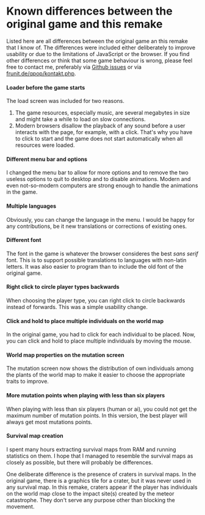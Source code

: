 Known differences between the original game and this remake
===========================================================

Listed here are all differences between the original game an this remake that I know of. The differences were included either deliberately to improve usability or due to the limitations of JavaScript or the browser. If you find other differences or think that some game behaviour is wrong, please feel free to contact me, preferably via [Github issues](https://github.com/Frunit/qpop.js/issues) or via [frunit.de/qpop/kontakt.php](https://frunit.de/qpop/kontakt.php).


#### Loader before the game starts

The load screen was included for two reasons.

1. The game resources, especially music, are several megabytes in size and might take a while to load on slow connections.
2. Modern browsers disallow the playback of any sound before a user interacts with the page, for example, with a click. That's why you have to click to start and the game does not start automatically when all resources were loaded.


#### Different menu bar and options

I changed the menu bar to allow for more options and to remove the two useless options to quit to desktop and to disable animations. Modern and even not-so-modern computers are strong enough to handle the animations in the game.


#### Multiple languages

Obviously, you can change the language in the menu. I would be happy for any contributions, be it new translations or corrections of existing ones.


#### Different font

The font in the game is whatever the browser consideres the best *sans serif* font. This is to support possible translations to languages with non-latin letters. It was also easier to program than to include the old font of the original game.


#### Right click to circle player types backwards

When choosing the player type, you can right click to circle backwards instead of forwards. This was a simple usability change.


#### Click and hold to place multiple individuals on the world map

In the original game, you had to click for each individual to be placed. Now, you can click and hold to place multiple individuals by moving the mouse.


#### World map properties on the mutation screen

The mutation screen now shows the distribution of own individuals among the plants of the world map to make it easier to choose the appropriate traits to improve.


#### More mutation points when playing with less than six players

When playing with less than six players (human or ai), you could not get the maximum number of mutation points. In this version, the best player will always get most mutations points.


#### Survival map creation

I spent many hours extracting survival maps from RAM and running statistics on them. I hope that I managed to resemble the survival maps as closely as possible, but there will probably be differences.

One deliberate difference is the presence of craters in survival maps. In the original game, there is a graphics tile for a crater, but it was never used in any survival map. In this remake, craters appear if the player has individuals on the world map close to the impact site(s) created by the meteor catastrophe. They don't serve any purpose other than blocking the movement.
